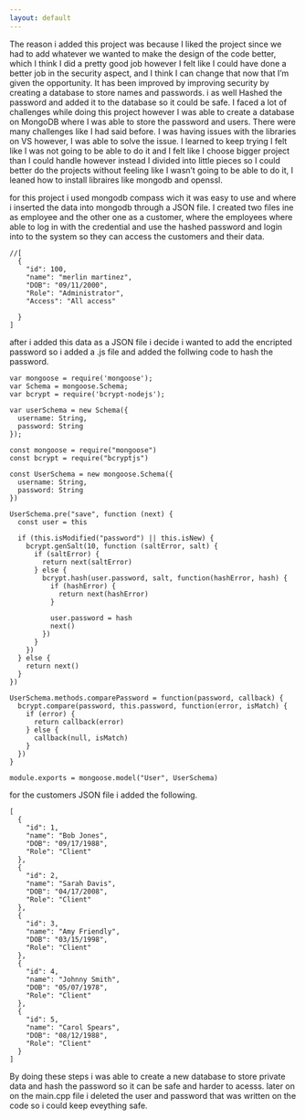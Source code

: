 ```yaml
---
layout: default
---
```


The reason i added this project was because I liked the project since we had to add whatever we wanted to make the design of the code better, which I think I did a pretty good job however I felt like I could have done a better job in the security aspect, and I think I can change that now that I’m given the opportunity. It has been improved by improving security by creating a database to store names and passwords. i as well Hashed the password and added it to the database so it could be safe. I faced a lot of challenges while doing this project however I was able to create a database on MongoDB where I was able to store the password and users. There were many challenges like I had said before. I was having issues with the libraries on VS however, I was able to solve the issue. I learned to keep trying I felt like I was not going to be able to do it and I felt like I choose bigger project than I could handle however instead I divided into little pieces so I could better do the projects without feeling like I wasn’t going to be able to do it, I leaned how to install libraires like mongodb and openssl. 

for this project i used mongodb compass wich it was easy to use and where i inserted the data into mongodb through a JSON file. I created two files ine as employee and the other one as a customer, where the employees where able to log in with the credential and use the hashed password and login into to the system so they can access the customers and their data.


```
//[
  {
    "id": 100,
    "name": "merlin martinez",
    "DOB": "09/11/2000",
    "Role": "Administrator",
    "Access": "All access"
   
  }
]

  ```

after i added this data as a JSON file i decide i wanted to add the encripted password so i added a .js file and added the follwing code to hash the password.
```
var mongoose = require('mongoose');
var Schema = mongoose.Schema;
var bcrypt = require('bcrypt-nodejs');

var userSchema = new Schema({
  username: String,
  password: String
});

const mongoose = require("mongoose")
const bcrypt = require("bcryptjs")

const UserSchema = new mongoose.Schema({
  username: String,
  password: String
})

UserSchema.pre("save", function (next) {
  const user = this

  if (this.isModified("password") || this.isNew) {
    bcrypt.genSalt(10, function (saltError, salt) {
      if (saltError) {
        return next(saltError)
      } else {
        bcrypt.hash(user.password, salt, function(hashError, hash) {
          if (hashError) {
            return next(hashError)
          }

          user.password = hash
          next()
        })
      }
    })
  } else {
    return next()
  }
})

UserSchema.methods.comparePassword = function(password, callback) {
  bcrypt.compare(password, this.password, function(error, isMatch) {
    if (error) {
      return callback(error)
    } else {
      callback(null, isMatch)
    }
  })
}

module.exports = mongoose.model("User", UserSchema)
```
for the customers JSON file i added the following.
```
[
  {
    "id": 1,
    "name": "Bob Jones",
    "DOB": "09/17/1988",
    "Role": "Client"
  },
  {
    "id": 2,
    "name": "Sarah Davis",
    "DOB": "04/17/2008",
    "Role": "Client"
  },
  {
    "id": 3,
    "name": "Amy Friendly",
    "DOB": "03/15/1998",
    "Role": "Client"
  },
  {
    "id": 4,
    "name": "Johnny Smith",
    "DOB": "05/07/1978",
    "Role": "Client"
  },
  {
    "id": 5,
    "name": "Carol Spears",
    "DOB": "08/12/1988",
    "Role": "Client"
  }
]
```
By doing these steps i was able to create a new database to store private data and hash the password so it can be safe and harder to acesss. later on on the main.cpp file i deleted the user and password that was written on the code so i could keep eveything safe.
